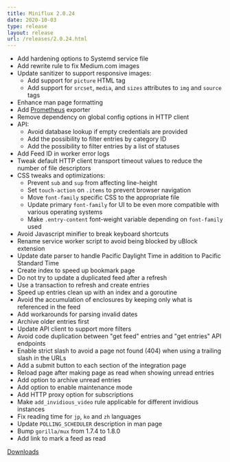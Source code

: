 ```yaml
---
title: Miniflux 2.0.24
date: 2020-10-03
type: release
layout: release
url: /releases/2.0.24.html
---
```


* Add hardening options to Systemd service file
* Add rewrite rule to fix Medium.com images
* Update sanitizer to support responsive images:
    - Add support for `picture` HTML tag
    - Add support for `srcset`, `media`, and `sizes` attributes to `img` and `source` tags
* Enhance man page formatting
* Add [Prometheus](https://prometheus.io/) exporter
* Remove dependency on global config options in HTTP client
* API:
    - Avoid database lookup if empty credentials are provided
    - Add the possibility to filter entries by category ID
    - Add the possibility to filter entries by a list of statuses
* Add Feed ID in worker error logs
* Tweak default HTTP client transport timeout values to reduce the number of file descriptors
* CSS tweaks and optimizations:
    - Prevent `sub` and `sup` from affecting line-height
    - Set `touch-action` on `.items` to prevent browser navigation
    - Move `font-family` specific CSS to the appropriate file
    - Update primary `font-family` for UI to be even more compatible with various operating systems
    - Make `.entry-content` font-weight variable depending on `font-family` used
* Avoid Javascript minifier to break keyboard shortcuts
* Rename service worker script to avoid being blocked by uBlock extension
* Update date parser to handle Pacific Daylight Time in addition to Pacific Standard Time
* Create index to speed up bookmark page
* Do not try to update a duplicated feed after a refresh
* Use a transaction to refresh and create entries
* Speed up entries clean up with an index and a goroutine
* Avoid the accumulation of enclosures by keeping only what is referenced in the feed
* Add workarounds for parsing invalid dates
* Archive older entries first
* Update API client to support more filters
* Avoid code duplication between "get feed" entries and "get entries" API endpoints
* Enable strict slash to avoid a page not found (404) when using a trailing slash in the URLs
* Add a submit button to each section of the integration page
* Reload page after making page as read when showing unread entries
* Add option to archive unread entries
* Add option to enable maintenance mode
* Add HTTP proxy option for subscriptions
* Make `add_invidious_video` rule applicable for different invidious instances
* Fix reading time for `jp`, `ko` and `zh` languages
* Update `POLLING_SCHEDULER` description in man page
* Bump `gorilla/mux` from 1.7.4 to 1.8.0
* Add link to mark a feed as read

[Downloads](https://github.com/miniflux/v2/releases/tag/2.0.24)
